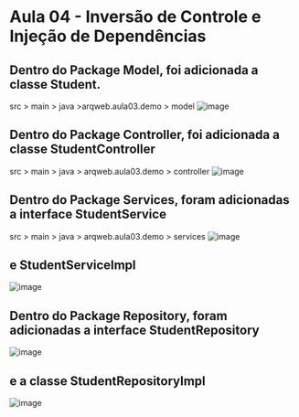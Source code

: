 # Aula 04 - Inversão de Controle e Injeção de Dependências
## Dentro do Package Model, foi adicionada a classe Student.
src > main > java >arqweb.aula03.demo > model
![image](https://github.com/alopes-tenor/arquitetura-web/assets/83618366/42e495df-c962-4f39-bc89-4e266a3007ed)

## Dentro do Package Controller, foi adicionada a classe StudentController
src > main > java > arqweb.aula03.demo > controller
![image](https://github.com/alopes-tenor/arquitetura-web/assets/83618366/8c1bb131-8a4f-40ca-bb69-973cd42e2b2f)

## Dentro do Package Services, foram adicionadas a interface StudentService 
src > main > java > arqweb.aula03.demo > services
![image](https://github.com/alopes-tenor/arquitetura-web/assets/83618366/250b7a38-be2a-4d74-a986-2d2fc17cb94f)

## e StudentServiceImpl
![image](https://github.com/alopes-tenor/arquitetura-web/assets/83618366/c5d24e9a-0906-4398-b539-f51a546e3ed4)

## Dentro do Package Repository, foram adicionadas a interface StudentRepository 
![image](https://github.com/alopes-tenor/arquitetura-web/assets/83618366/6973212e-5ea8-442f-9a1f-0a48aa4fba4a)

## e a classe StudentRepositoryImpl
![image](https://github.com/alopes-tenor/arquitetura-web/assets/83618366/24723782-174f-4fea-8953-67eb3e4c0e89)

